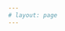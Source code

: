 ```yaml
---
# layout: page
---
```




<script setup>
import Recording from '../.vitepress/theme/components/home/recording.vue'
</script>

<Recording />


